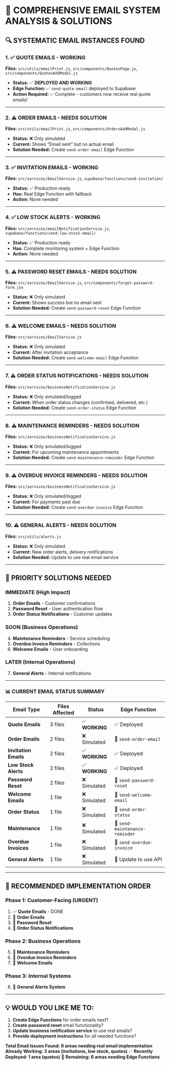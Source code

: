 # 📧 COMPREHENSIVE EMAIL SYSTEM ANALYSIS & SOLUTIONS

## 🔍 **SYSTEMATIC EMAIL INSTANCES FOUND**

### **1. ✅ QUOTE EMAILS** - WORKING
**Files:** `src/utils/emailPrint.js`, `src/components/QuotesPage.js`, `src/components/QuotesAddModal.js`
- **Status:** ✅ **DEPLOYED AND WORKING**
- **Edge Function:** ✅ `send-quote-email` deployed to Supabase
- **Action Required:** ✅ Complete - customers now receive real quote emails!

---

### **2. ⚠️ ORDER EMAILS** - NEEDS SOLUTION
**Files:** `src/utils/emailPrint.js`, `src/components/OrdersAddModal.js`
- **Status:** ❌ Only simulated  
- **Current:** Shows "Email sent" but no actual email
- **Solution Needed:** Create `send-order-email` Edge Function

---

### **3. ✅ INVITATION EMAILS** - WORKING
**Files:** `src/services/EmailService.js`, `supabase/functions/send-invitation/`
- **Status:** ✅ Production ready
- **Has:** Real Edge Function with fallback
- **Action:** None needed

---

### **4. ✅ LOW STOCK ALERTS** - WORKING  
**Files:** `src/services/emailNotificationService.js`, `supabase/functions/send-low-stock-email/`
- **Status:** ✅ Production ready
- **Has:** Complete monitoring system + Edge Function
- **Action:** None needed

---

### **5. ⚠️ PASSWORD RESET EMAILS** - NEEDS SOLUTION
**Files:** `src/services/EmailService.js`, `src/components/forgot-password-form.jsx`
- **Status:** ❌ Only simulated
- **Current:** Shows success but no email sent
- **Solution Needed:** Create `send-password-reset` Edge Function

---

### **6. ⚠️ WELCOME EMAILS** - NEEDS SOLUTION
**Files:** `src/services/EmailService.js`
- **Status:** ❌ Only simulated
- **Current:** After invitation acceptance
- **Solution Needed:** Create `send-welcome-email` Edge Function

---

### **7. ⚠️ ORDER STATUS NOTIFICATIONS** - NEEDS SOLUTION
**Files:** `src/services/businessNotificationService.js`
- **Status:** ❌ Only simulated/logged
- **Current:** When order status changes (confirmed, delivered, etc.)
- **Solution Needed:** Create `send-order-status` Edge Function

---

### **8. ⚠️ MAINTENANCE REMINDERS** - NEEDS SOLUTION
**Files:** `src/services/businessNotificationService.js`
- **Status:** ❌ Only simulated/logged
- **Current:** For upcoming maintenance appointments
- **Solution Needed:** Create `send-maintenance-reminder` Edge Function

---

### **9. ⚠️ OVERDUE INVOICE REMINDERS** - NEEDS SOLUTION
**Files:** `src/services/businessNotificationService.js`
- **Status:** ❌ Only simulated/logged
- **Current:** For payments past due
- **Solution Needed:** Create `send-overdue-invoice` Edge Function

---

### **10. ⚠️ GENERAL ALERTS** - NEEDS SOLUTION
**Files:** `src/utils/alerts.js`
- **Status:** ❌ Only simulated
- **Current:** New order alerts, delivery notifications
- **Solution Needed:** Update to use real email service

---

## 🚀 **PRIORITY SOLUTIONS NEEDED**

### **IMMEDIATE (High Impact)**
1. **Order Emails** - Customer confirmations
2. **Password Reset** - User authentication flow
3. **Order Status Notifications** - Customer updates

### **SOON (Business Operations)**  
4. **Maintenance Reminders** - Service scheduling
5. **Overdue Invoice Reminders** - Collections
6. **Welcome Emails** - User onboarding

### **LATER (Internal Operations)**
7. **General Alerts** - Internal notifications

---

### **📊 CURRENT EMAIL STATUS SUMMARY**

| Email Type | Files Affected | Status | Edge Function |
|------------|---------------|--------|---------------|
| **Quote Emails** | 3 files | ✅ **WORKING** | ✅ Deployed |
| **Order Emails** | 2 files | ❌ Simulated | 🔧 `send-order-email` |
| **Invitation Emails** | 2 files | ✅ **WORKING** | ✅ Deployed |
| **Low Stock Alerts** | 2 files | ✅ **WORKING** | ✅ Deployed |
| **Password Reset** | 2 files | ❌ Simulated | 🔧 `send-password-reset` |
| **Welcome Emails** | 1 file | ❌ Simulated | 🔧 `send-welcome-email` |
| **Order Status** | 1 file | ❌ Simulated | 🔧 `send-order-status` |
| **Maintenance** | 1 file | ❌ Simulated | 🔧 `send-maintenance-reminder` |
| **Overdue Invoices** | 1 file | ❌ Simulated | 🔧 `send-overdue-invoice` |
| **General Alerts** | 1 file | ❌ Simulated | 🔧 Update to use API |

---

## 🎯 **RECOMMENDED IMPLEMENTATION ORDER**

### **Phase 1: Customer-Facing (URGENT)**
1. ✅ **Quote Emails** - DONE
2. 🔧 **Order Emails** 
3. 🔧 **Password Reset**
4. 🔧 **Order Status Notifications**

### **Phase 2: Business Operations**
5. 🔧 **Maintenance Reminders**
6. 🔧 **Overdue Invoice Reminders** 
7. 🔧 **Welcome Emails**

### **Phase 3: Internal Systems**
8. 🔧 **General Alerts System**

---

## 💡 **WOULD YOU LIKE ME TO:**

1. **Create Edge Functions** for order emails next?
2. **Create password reset** email functionality?
3. **Update business notification service** to use real emails?
4. **Provide deployment instructions** for all needed functions?

**Total Email Issues Found: 9 areas needing real email implementation**
**Already Working: 3 areas (invitations, low stock, quotes)** ✅
**Recently Deployed: 1 area (quotes)** 🎉
**Remaining: 6 areas needing Edge Functions**
